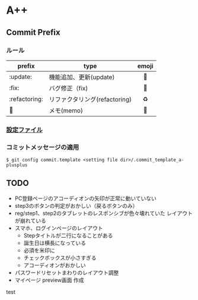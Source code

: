# A++

## Commit Prefix

### ルール
| prefix        | type                  | emoji |
|---------------|-----------------------|:-----:|
| :update:      | 機能追加、更新(update)       |  🔧   |
| :fix:         | バグ修正（fix)             |  🐛   |
| :refactoring: | リファクタリング(refactoring) |  ♻️   |
| :memo:        | メモ(memo)              |  📝   |

### [設定ファイル](https://gist.github.com/y-narikawa/e24fefc3ea696d6c3ee8623dccebf959)

### コミットメッセージの適用
```shell
$ git config commit.template <setting file dir>/.commit_template_a-plusplus
```

## TODO
- PC登録ページのアコーディオンの矢印が正常に動いていない
- step3のボタンの判定がおかしい（戻るボタンのみ）
- reg/step1、step2のタブレットのレスポンシブが色々壊れていた レイアウトが崩れている
- スマホ、ログインページのレイアウト
    - Stepタイトルが二行になることがある
    - 誕生日は横長になっている
    - 必須を米印に
    - チェックボックスが小さすぎる
    - アコーディオンがおかしい
- パスワードリセットまわりのレイアウト調整
- マイページ preview画面 作成


test
